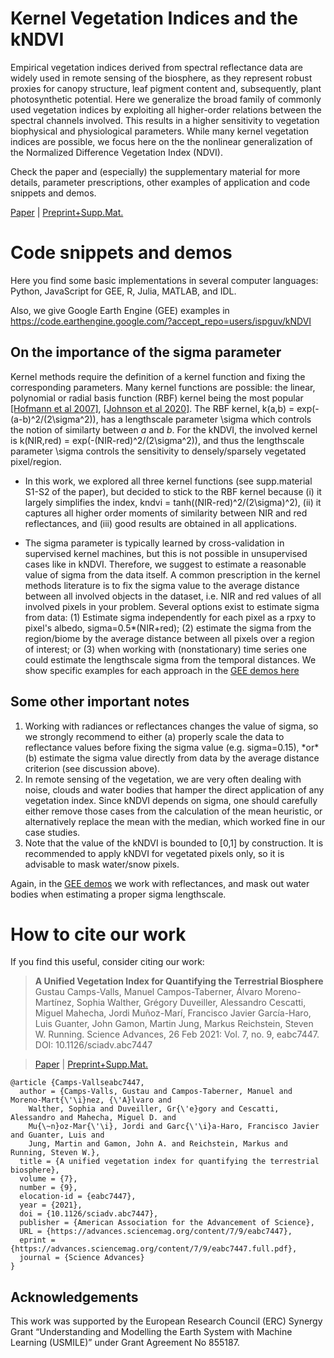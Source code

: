 
# Kernel Vegetation Indices and the kNDVI

Empirical vegetation indices derived from spectral reflectance data are widely used in remote sensing of the biosphere, as they represent robust proxies for canopy structure, leaf pigment content and, subsequently, plant photosynthetic potential. Here we generalize the broad family of commonly used vegetation indices by exploiting all  higher-order relations between the spectral channels involved. This results in a higher sensitivity to vegetation biophysical and physiological parameters. While many kernel vegetation indices are possible, we focus here on the the nonlinear generalization of the Normalized Difference Vegetation Index (NDVI). 

Check the paper and (especially) the supplementary material for more details, parameter prescriptions, other examples of application and code snippets and demos. 

<a href="https://advances.sciencemag.org/content/7/9/eabc7447">Paper</a> | <a href="https://zenodo.org/record/4574349">Preprint+Supp.Mat. </a>

# Code snippets and demos

Here you find some basic implementations in several computer languages: Python, JavaScript for GEE, R, Julia, MATLAB, and IDL. 

Also, we give Google Earth Engine (GEE) examples in https://code.earthengine.google.com/?accept_repo=users/ispguv/kNDVI

## On the importance of the sigma parameter

Kernel methods require the definition of a kernel function and fixing the corresponding parameters. Many kernel functions are possible: the linear, polynomial or radial basis function (RBF) kernel being the most popular <a href="https://arxiv.org/pdf/math/0701907.pdf">[Hofmann et al 2007]</a>, <a href="https://arxiv.org/pdf/2007.14706.pdf">[Johnson et al 2020]</a>. The RBF kernel, k(a,b) = exp(-(a-b)^2/(2\sigma^2)), has a lengthscale parameter \sigma which controls the notion of similarty between *a* and *b*. For the kNDVI, the involved kernel is k(NIR,red) = exp(-(NIR-red)^2/(2\sigma^2)), and thus the lengthscale parameter \sigma controls the sensitivity to densely/sparsely vegetated pixel/region.

* In this work, we explored all three kernel functions (see supp.material S1-S2 of the paper), but decided to stick to the RBF kernel because (i) it largely simplifies the index, kndvi = tanh((NIR-red)^2/(2\sigma)^2), (ii) it captures all higher order moments of similarity between NIR and red reflectances, and (iii) good results are obtained in all applications. 

* The sigma parameter is typically learned by cross-validation in supervised kernel machines, but this is not possible in unsupervised cases like in kNDVI. Therefore, we suggest to estimate a reasonable value of sigma from the data itself. A common prescription in the kernel methods literature is to fix the sigma value to the average distance between all involved objects in the dataset, i.e. NIR and red values of all involved pixels in your problem. Several options exist to estimate sigma from data: (1) Estimate sigma independently for each pixel as a rpxy to pixel's albedo, sigma=0.5*(NIR+red); (2) estimate the sigma from the region/biome by the average distance between all pixels over a region of interest; or (3) when working with (nonstationary) time series one could estimate the lengthscale sigma from the temporal distances. We show specific examples for each approach in the <a href="https://code.earthengine.google.com/?accept_repo=users/ispguv/kNDVI">GEE demos here</a>

## Some other important notes
<ol> 
<li>Working with radiances or reflectances changes the value of sigma, so we strongly recommend to either (a) properly scale the data to reflectance values before fixing the sigma value (e.g. sigma=0.15), *or* (b) estimate the sigma value directly from data by the average distance criterion (see discussion above).

<li>In remote sensing of the vegetation, we are very often dealing with noise, clouds and water bodies that hamper the direct application of any vegetation index. Since kNDVI depends on sigma, one should carefully either remove those cases from the calculation of the mean heuristic, or alternatively replace the mean with the median, which worked fine in our case studies.

<li> Note that the value of the kNDVI is bounded to [0,1] by construction. It is recommended to apply kNDVI for vegetated pixels only, so it is advisable to mask water/snow pixels.
</ol>
Again, in the <a href="https://code.earthengine.google.com/?accept_repo=users/ispguv/kNDVI">GEE demos</a> we work with reflectances, and mask out water bodies when estimating a proper sigma lengthscale.

# How to cite our work

If you find this useful, consider citing our work:

><b>A Unified Vegetation Index for Quantifying the Terrestrial Biosphere</b>
Gustau Camps-Valls, Manuel Campos-Taberner, Álvaro Moreno-Martı́nez, Sophia Walther, Grégory Duveiller, Alessandro Cescatti, Miguel Mahecha, Jordi Muñoz-Marı́, Francisco Javier García-Haro, Luis Guanter, John Gamon, Martin Jung, Markus Reichstein, Steven W. Running. Science Advances, 26 Feb 2021: Vol. 7, no. 9, eabc7447. DOI: 10.1126/sciadv.abc7447

> <a href="https://advances.sciencemag.org/content/7/9/eabc7447">Paper</a> | <a href="https://zenodo.org/record/4574349">Preprint+Supp.Mat. </a>

```
@article {Camps-Vallseabc7447,
  author = {Camps-Valls, Gustau and Campos-Taberner, Manuel and Moreno-Mart{\'\i}nez, {\'A}lvaro and
    Walther, Sophia and Duveiller, Gr{\'e}gory and Cescatti, Alessandro and Mahecha, Miguel D. and
    Mu{\~n}oz-Mar{\'\i}, Jordi and Garc{\'\i}a-Haro, Francisco Javier and Guanter, Luis and
    Jung, Martin and Gamon, John A. and Reichstein, Markus and Running, Steven W.},
  title = {A unified vegetation index for quantifying the terrestrial biosphere},
  volume = {7},
  number = {9},
  elocation-id = {eabc7447},
  year = {2021},
  doi = {10.1126/sciadv.abc7447},
  publisher = {American Association for the Advancement of Science},
  URL = {https://advances.sciencemag.org/content/7/9/eabc7447},
  eprint = {https://advances.sciencemag.org/content/7/9/eabc7447.full.pdf},
  journal = {Science Advances}
}
```
## Acknowledgements
This work was supported by the European Research Council (ERC) Synergy Grant “Understanding and Modelling the Earth System with Machine Learning (USMILE)” under Grant Agreement No 855187.
